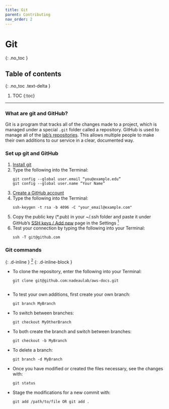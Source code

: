 ```yaml
---
title: Git
parent: Contributing
nav_order: 2
---
```


# Git
{: .no_toc }

## Table of contents
{: .no_toc .text-delta }

1. TOC
{:toc}

---

### What are git and GitHub?
Git is a program that tracks all of the changes made to a project, which is managed under a special `.git` folder called a repository.
GitHub is used to manage all of the [lab’s repositories](https://github.com/nadeaulab).
This allows multiple people to make their own additions to our service in a clear, documented way.

### Set up git and GitHub
1. [Install git](https://git-scm.com/book/en/v2/Getting-Started-Installing-Git)
1. Type the following into the Terminal:
	```
	git config --global user.email “you@example.edu”
	git config --global user.name “Your Name”
	```
1. [Create a GitHub account](https://github.com/)
1. Type the following into the Terminal:
	```
	ssh-keygen -t rsa -b 4096 -C "your_email@example.com"
	```
1. Copy the public key (\*.pub) in your ~/.ssh folder and paste it under GitHub’s
[SSH keys / Add new](https://github.com/settings/ssh/new) page in the Settings
[<sup>1</sup>](https://help.github.com/en/articles/connecting-to-github-with-ssh)
1. Test your connection by typing the following into your Terminal:
	```
	ssh -T git@github.com
	```

### Git commands
{: .d-inline }
[<sup>2</sup>](https://github.github.com/training-kit/downloads/github-git-cheat-sheet/)
{: .d-inline-block }
* To clone the repository, enter the following into your Terminal:
	```
	git clone git@github.com:nadeaulab/aws-docs.git
	`
* To test your own additions, first create your own branch:
	```
	git branch MyBranch
	```
* To switch between branches:
	```
	git checkout MyOtherBranch
	```
* To both create the branch and switch between branches:
	```
	git checkout -b MyBranch
	```
* To delete a branch:
	```
	git branch -d MyBranch
	```
* Once you have modified or created the files necessary, see the changes with:
	```
	git status
	```
* Stage the modifications for a new commit with:
	```
	git add /path/to/file OR git add .
	```
